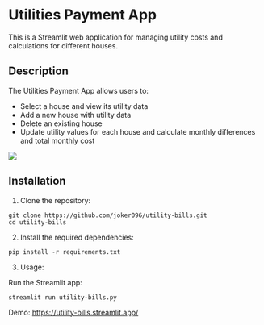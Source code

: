 # Utilities Payment App

This is a Streamlit web application for managing utility costs and calculations for different houses.

## Description

The Utilities Payment App allows users to:

- Select a house and view its utility data
- Add a new house with utility data
- Delete an existing house
- Update utility values for each house and calculate monthly differences and total monthly cost

<img src="https://lh3.googleusercontent.com/pw/AP1GczOepW8vVn2rV_4Sii45qRq_lUlMZ4BJCNJQcwvyPLj_rjXBkA681ZnGrex9R_TtvvtfAi-cbGNsfmzYTeqsENNqMLP8imz9riNfwq3mqRQ8JCJOlw=w1920-h1080">

## Installation

1. Clone the repository:

```
git clone https://github.com/joker096/utility-bills.git
cd utility-bills
```

2. Install the required dependencies:
```
pip install -r requirements.txt
```

3. Usage:

Run the Streamlit app:

```
streamlit run utility-bills.py
```

Demo: https://utility-bills.streamlit.app/